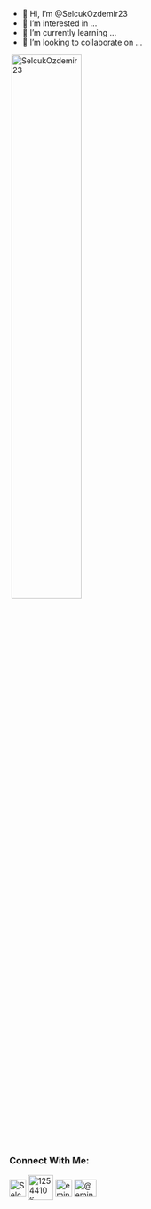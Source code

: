 - 👋 Hi, I’m @SelcukOzdemir23
- 👀 I’m interested in ...
- 🌱 I’m currently learning ...
- 💞️ I’m looking to collaborate on ...


<p>&nbsp;<img align="center" src="https://github-readme-stats.vercel.app/api?username=SelcukOzdemir23&show_icons=true&theme=dark&locale=en" alt="SelcukOzdemir23" width="50%" /></p>

<h3 align="left">Connect With Me:</h3>
<p align="left">
<a href="https://www.linkedin.com/in/muserref-selcuk-ozdemir/" target="blank"><img align="center" src="https://velanovascular.com/wp-content/uploads/2020/06/LinkedIn.png" alt="SelcukOzdemir23" height="30" width="30" /></a>
<a href="https://stackoverflow.com/users/15105872/emin-saygı" target="blank"><img align="center" src="https://upload.wikimedia.org/wikipedia/commons/thumb/e/ef/Stack_Overflow_icon.svg/768px-Stack_Overflow_icon.svg.png" alt="12544106" height="45" width="45" /></a>
<a href="https://www.instagram.com/emin_saygi/" target="blank"><img align="center" src="https://upload.wikimedia.org/wikipedia/commons/thumb/e/e7/Instagram_logo_2016.svg/1200px-Instagram_logo_2016.svg.png" alt="eminsaygı" height="30" width="30" /></a>
<a href="https://medium.com/@eminsaygi" target="blank"><img align="center" src="https://cdn.jsdelivr.net/npm/simple-icons@3.0.1/icons/medium.svg" alt="@eminsaygi" height="30" width="40" /></a>
</p>

